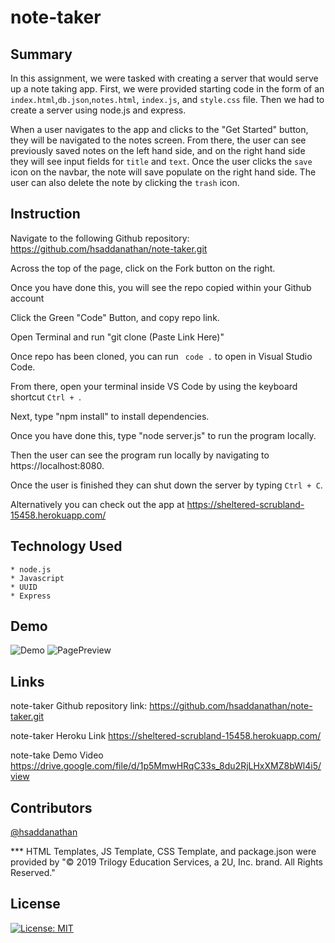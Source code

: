 # note-taker


## Summary
In this assignment, we were tasked with creating a server that would serve up a note taking app. First, we were provided starting code in the form of an `index.html`,`db.json`,`notes.html`, `index.js`, and `style.css` file. Then we had to create a server using node.js and express. 

When a user navigates to the app and clicks to the "Get Started" button, they will be navigated to the notes screen. From there, the user can see previously saved notes on the left hand side, and on the right hand side they will see input fields for `title` and `text`. Once the user clicks the `save` icon on the navbar, the note will save populate on the right hand side. The user can also delete the note by clicking the `trash` icon.

## Instruction

Navigate to the following Github repository:
    https://github.com/hsaddanathan/note-taker.git

Across the top of the page, click on the Fork button on the right.

Once you have done this, you will see the repo copied within your Github account

Click the Green "Code" Button, and copy repo link. 

Open Terminal and run "git clone (Paste Link Here)"

Once repo has been cloned, you can run ` code .` to open in Visual Studio Code. 

From there, open your terminal inside VS Code by using the keyboard shortcut `Ctrl + `. 

Next, type "npm install" to install dependencies.

Once you have done this, type "node server.js" to run the program locally. 

Then the user can see the program run locally by navigating to https://localhost:8080. 

Once the user is finished they can shut down the server by typing `Ctrl + C`. 

Alternatively you can check out the app at https://sheltered-scrubland-15458.herokuapp.com/


## Technology Used
    * node.js
    * Javascript
    * UUID
    * Express

## Demo
![Demo](./instructional-resources/note-taker.gif)
![PagePreview](./instructional-resources/note-taker.png)


## Links

note-taker Github repository link:
    https://github.com/hsaddanathan/note-taker.git

note-taker Heroku Link
    https://sheltered-scrubland-15458.herokuapp.com/

note-take Demo Video
    https://drive.google.com/file/d/1p5MmwHRqC33s_8du2RjLHxXMZ8bWl4i5/view

## Contributors 
[@hsaddanathan](https://github.com/hsaddanathan)

***  HTML Templates, JS Template, CSS Template, and package.json were provided by "© 2019 Trilogy Education Services, a 2U, Inc. brand. All Rights Reserved." 


## License
[![License: MIT](https://img.shields.io/badge/License-MIT-yellow.svg)](https://opensource.org/licenses/MIT)